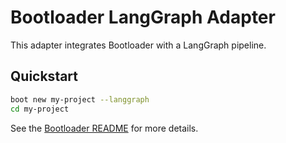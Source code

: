 # Bootloader LangGraph Adapter

This adapter integrates Bootloader with a LangGraph pipeline.

## Quickstart
```bash
boot new my-project --langgraph
cd my-project
```

See the [Bootloader README](../../README.md) for more details.
